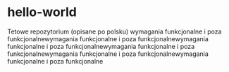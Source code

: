 # hello-world
Tetowe repozytorium (opisane po polsku) 
wymagania funkcjonalne i poza funkcjonalnewymagania funkcjonalne i poza funkcjonalnewymagania funkcjonalne i poza funkcjonalnewymagania funkcjonalne i poza funkcjonalnewymagania funkcjonalne i poza funkcjonalnewymagania funkcjonalne i poza funkcjonalne
